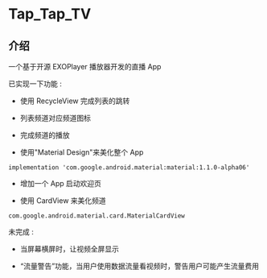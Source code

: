 # Tap_Tap_TV

## 介绍

一个基于开源 EXOPlayer 播放器开发的直播 App

已实现一下功能 :

- 使用 RecycleView 完成列表的跳转

- 列表频道对应频道图标

- 完成频道的播放

- 使用"Material Design"来美化整个 App
```
implementation 'com.google.android.material:material:1.1.0-alpha06'
```
- 增加一个 App 启动欢迎页

- 使用 CardView 来美化频道
```
com.google.android.material.card.MaterialCardView
```

未完成 :


- 当屏幕横屏时，让视频全屏显示

- “流量警告”功能，当用户使用数据流量看视频时，警告用户可能产生流量费用


